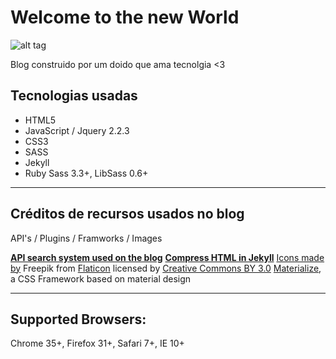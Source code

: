 # Welcome to the new World
![alt tag](http://packtudo.info/img/blog-image-large.png)

Blog construido por um doido que ama tecnolgia <3

## Tecnologias usadas

  - HTML5
  - JavaScript / Jquery 2.2.3
  - CSS3
  - SASS
  - Jekyll
  - Ruby Sass 3.3+, LibSass 0.6+
  
---

## Créditos de recursos usados no blog

API's / Plugins / Framworks / Images

[**API search system used on the blog**](https://github.com/chinchang/super-search/)
[**Compress HTML in Jekyll**](https://github.com/penibelst/jekyll-compress-html)
[Icons made by](http://www.freepik.com) Freepik from [Flaticon](www.flaticon.com) licensed by [Creative Commons BY 3.0](http://creativecommons.org/licenses/by/3.0/)
[Materialize](http://materializecss.com/), a CSS Framework based on material design

---

## Supported Browsers:
Chrome 35+, Firefox 31+, Safari 7+, IE 10+